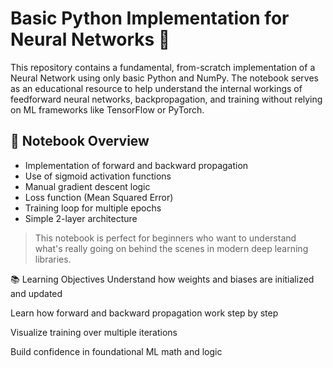# Basic Python Implementation for Neural Networks 🧠

This repository contains a fundamental, from-scratch implementation of a Neural Network using only basic Python and NumPy. The notebook serves as an educational resource to help understand the internal workings of feedforward neural networks, backpropagation, and training without relying on ML frameworks like TensorFlow or PyTorch.

## 📝 Notebook Overview

- Implementation of forward and backward propagation
- Use of sigmoid activation functions
- Manual gradient descent logic
- Loss function (Mean Squared Error)
- Training loop for multiple epochs
- Simple 2-layer architecture

> This notebook is perfect for beginners who want to understand what's really going on behind the scenes in modern deep learning libraries.

📚 Learning Objectives
Understand how weights and biases are initialized and updated

Learn how forward and backward propagation work step by step

Visualize training over multiple iterations

Build confidence in foundational ML math and logic
